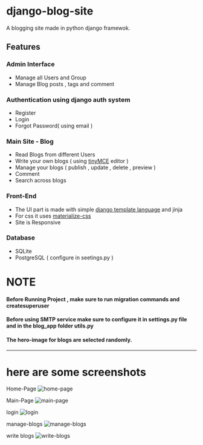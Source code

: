 # django-blog-site
A blogging site made in python django framewok. 

## Features
### Admin Interface 
* Manage all Users and Group 
* Manage Blog posts , tags and comment 

### Authentication using django auth system
* Register
* Login
* Forgot Password( using email ) 

### Main Site - Blog 
* Read Blogs from different Users 
* Write your own blogs ( using [tinyMCE](https://www.tiny.cloud/features ) editor )
* Manage your blogs ( publish , update , delete , preview )
* Comment 
* Search across blogs

### Front-End 
* The UI part is made with simple [django template language](https://docs.djangoproject.com/en/3.0/ref/templates/language/`) and jinja 
* For css it uses [materialize-css](https://materializecss.com/) 
* Site is Responsive
  
 ### Database 
 * SQLite 
 * PostgreSQL ( configure in seetings.py )
 
 # NOTE 
 #### Before Running Project , make sure to run migration commands and createsuperuser
 #### Before using SMTP service make sure to configure it in settings.py file and in the blog_app folder utils.py 
 #### The hero-image for blogs are selected randomly.
 #### 
 
 -----------------------------
# here are some screenshots
 Home-Page
![home-page](Django-blog/Screenshots/home.png)

Main-Page 
![main-page](Django-blog/Screenshots/main.png)

login
![login](Django-blog/Screenshots/login.png)

manage-blogs
![manage-blogs](Django-blog/Screenshots/manage_blogs.png)

write blogs
![write-blogs](Django-blog/Screenshots/write_blog.png)

